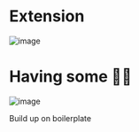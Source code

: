 # Extension
![image](https://github.com/toantc1024/ucare-ext/assets/60417892/708160d3-1712-4721-b1a8-18a752e17e0a)

# Having some 🌊👀
![image](https://github.com/toantc1024/ucare-ext/assets/60417892/63532ff2-da15-404f-baf5-912f93131eed)


Build up on boilerplate
